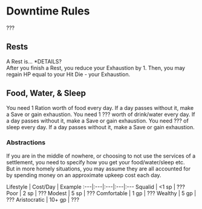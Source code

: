 # Downtime Rules 
???

## Rests
A Rest is... *DETAILS? <br>
After you finish a Rest, you reduce your Exhaustion by 1. Then, you may regain HP equal to your Hit Die - your Exhaustion.

## Food, Water, & Sleep
You need 1 Ration worth of food every day. If a day passes without it, make a Save or gain exhaustion.
You need 1 ??? worth of drink/water every day. If a day passes without it, make a Save or gain exhaustion.
You need ??? of sleep every day. If a day passes without it, make a Save or gain exhaustion.

### Abstractions
If you are in the middle of nowhere, or choosing to not use the services of a settlement, you need to specify how you get your food/water/sleep etc. <br>
But in more homely situations, you may assume they are all accounted for by spending money on an approximate upkeep cost each day.

Lifestyle | Cost/Day | Example
:---|:---|:---|:---|:---
Squalid | <1 sp | ??? 
Poor | 2 sp | ???
Modest | 5 sp | ???
Comfortable | 1 gp | ???
Wealthy | 5 gp | ???
Aristocratic | 10+ gp | ???